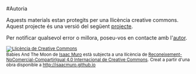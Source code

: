 #Autoria

Aquests materials estan protegits per una llicència creative commons. Aquest projecte és una versió del següent [projecte](http://cmorsoc.blogspot.com.es/2016/04/babies-and-moon-influye-la-fase-lunar.html). 

Per notificar qualsevol error o millora, poseu-vos en contacte amb l'[autor](https://twitter.com/willezumleben).

<sup>
<a rel="license" href="http://creativecommons.org/licenses/by-nc-sa/4.0/"><img alt="Llicència de Creative Commons" style="border-width:0" src="https://i.creativecommons.org/l/by-nc-sa/4.0/80x15.png" /></a><br /><span xmlns:dct="http://purl.org/dc/terms/" href="http://purl.org/dc/dcmitype/Text" property="dct:title" rel="dct:type">Babies And The Moon</span> de <a xmlns:cc="http://creativecommons.org/ns#" href="http://isaacmuro.github.io" property="cc:attributionName" rel="cc:attributionURL">Isaac Muro</a> està subjecta a una llicència de <a rel="license" href="http://creativecommons.org/licenses/by-nc-sa/4.0/">Reconeixement-NoComercial-CompartirIgual 4.0 Internacional de Creative Commons</a>. Creat a partir d'una obra disponible a <a xmlns:dct="http://purl.org/dc/terms/" href="http://isaacmuro.github.io" rel="dct:source">http://isaacmuro.github.io</a>
</sup>
